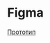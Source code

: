# Figma

[Прототип](https://www.figma.com/file/6eL4NtpyUES5LIPpoUVsg2/VacancyCatalog?node-id=31%3A57)
